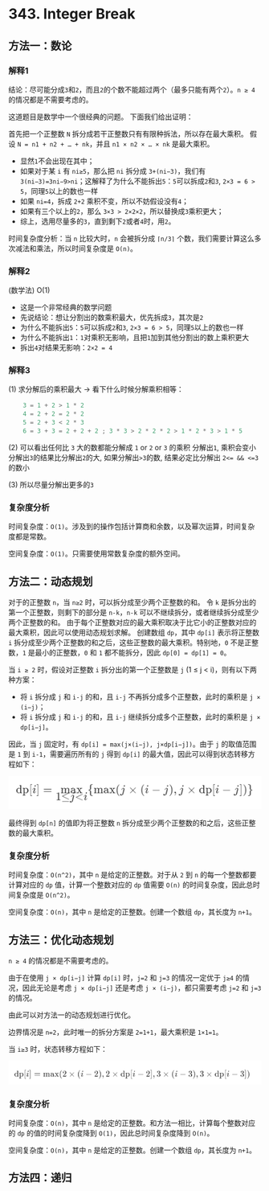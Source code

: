 # 343. Integer Break

## 方法一：数论

### 解释1

结论：尽可能分成`3`和`2`，而且`2`的个数不能超过两个（最多只能有两个`2`）。`n ≥ 4` 的情况都是不需要考虑的。

这道题目是数学中一个很经典的问题。
下面我们给出证明：

首先把一个正整数 `N` 拆分成若干正整数只有有限种拆法，所以存在最大乘积。
假设 `N = n1 + n2 + … + nk`，并且 `n1 × n2 × … × nk` 是最大乘积。

- 显然`1`不会出现在其中；
- 如果对于某 `i` 有 `ni≥5`，那么把 `ni` 拆分成 `3+(ni−3)`，我们有 `3(ni−3)=3ni−9>ni`；这解释了为什么不能拆出`5`：`5`可以拆成`2`和`3`, `2×3 = 6 > 5`，同理`5`以上的数也一样
- 如果 `ni=4`，拆成 `2+2` 乘积不变，所以不妨假设没有`4`；
- 如果有三个以上的`2`，那么 `3×3 > 2×2×2`，所以替换成`3`乘积更大；
- 综上，选用尽量多的`3`，直到剩下`2`或者`4`时，用`2`。

时间复杂度分析：当 `n` 比较大时，`n` 会被拆分成 `⌈n/3⌉` 个数，我们需要计算这么多次减法和乘法，所以时间复杂度是 `O(n)`。

### 解释2

(数学法) O(1)

- 这是一个非常经典的数学问题
- 先说结论：想让分割出的数乘积最大，优先拆成`3`，其次是`2`
- 为什么不能拆出`5`：`5`可以拆成`2`和`3`, `2×3 = 6 > 5`，同理`5`以上的数也一样
- 为什么不能拆出`1`：`1`对乘积无影响，且把`1`加到其他分割出的数上乘积更大
- 拆出`4`对结果无影响：`2×2 = 4`

### 解释3

(1) 求分解后的乘积最大 -> 看下什么时候分解乘积相等：

```cpp
    3 = 1 + 2 > 1 * 2
    4 = 2 + 2 = 2 * 2
    5 = 2 + 3 < 2 * 3
    6 = 3 + 3 = 2 + 2 + 2 ; 3 * 3 > 2 * 2 * 2 > 1 * 2 * 3 > 1 * 5
```

(2) 可以看出任何比 `3` 大的数都能分解成 `1` or `2` or `3` 的乘积
    分解出`1`, 乘积会变小
    分解出`3`的结果比分解出`2`的大, 如果分解出`>3`的数, 结果必定比分解出 `2<= && <=3` 的数小

(3) 所以尽量分解出更多的`3`

### 复杂度分析

时间复杂度：`O(1)`。涉及到的操作包括计算商和余数，以及幂次运算，时间复杂度都是常数。

空间复杂度：`O(1)`。只需要使用常数复杂度的额外空间。

## 方法二：动态规划

对于的正整数 `n`，当 `n≥2` 时，可以拆分成至少两个正整数的和。
令 `k` 是拆分出的第一个正整数，则剩下的部分是 `n-k`，`n-k` 可以不继续拆分，或者继续拆分成至少两个正整数的和。
由于每个正整数对应的最大乘积取决于比它小的正整数对应的最大乘积，因此可以使用动态规划求解。
创建数组 `dp`，其中 `dp[i]` 表示将正整数 `i` 拆分成至少两个正整数的和之后，这些正整数的最大乘积。特别地，`0` 不是正整数，`1` 是最小的正整数，`0` 和 `1` 都不能拆分，因此 `dp[0] = dp[1] = 0`。

当 `i ≥ 2` 时，假设对正整数 `i` 拆分出的第一个正整数是 `j` (1 ≤ j < i)，则有以下两种方案：

- 将 `i` 拆分成 `j` 和 `i-j` 的和，且 `i-j` 不再拆分成多个正整数，此时的乘积是 `j × (i−j)`；
- 将 `i` 拆分成 `j` 和 `i-j` 的和，且 `i-j` 继续拆分成多个正整数，此时的乘积是 `j × dp[i−j]`。

因此，当 `j` 固定时，有 `dp[i] = max(j×(i−j), j×dp[i−j])`。由于 `j` 的取值范围是 `1` 到 `i-1`，需要遍历所有的 `j` 得到 `dp[i]` 的最大值，因此可以得到状态转移方程如下：

![状态转移方程](https://raw.githubusercontent.com/KimmiGYH/LeetCode_Notes_Public/master/Section05_Solutions/0343_Integer%20Break_%E6%95%B4%E6%95%B0%E6%8B%86%E5%88%86/%E7%8A%B6%E6%80%81%E8%BD%AC%E7%A7%BB%E6%96%B9%E7%A8%8B.png)

最终得到 `dp[n]` 的值即为将正整数 `n` 拆分成至少两个正整数的和之后，这些正整数的最大乘积。

### 复杂度分析

时间复杂度：`O(n^2)`，其中 `n` 是给定的正整数。对于从 `2` 到 `n` 的每一个整数都要计算对应的 `dp` 值，计算一个整数对应的 `dp` 值需要 `O(n)` 的时间复杂度，因此总时间复杂度是 `O(n^2)`。

空间复杂度：`O(n)`，其中 `n` 是给定的正整数。创建一个数组 `dp`，其长度为 `n+1`。

## 方法三：优化动态规划

`n ≥ 4` 的情况都是不需要考虑的。

由于在使用 `j × dp[i−j]` 计算 `dp[i]` 时，`j=2` 和 `j=3` 的情况一定优于 `j≥4` 的情况，因此无论是考虑 `j × dp[i−j]` 还是考虑 `j × (i−j)`，都只需要考虑 `j=2` 和 `j=3` 的情况。

由此可以对方法一的动态规划进行优化。

边界情况是 `n=2`，此时唯一的拆分方案是 `2=1+1`，最大乘积是 `1×1=1`。

当 `i≥3` 时，状态转移方程如下：

![优化的状态转移方程](https://raw.githubusercontent.com/KimmiGYH/LeetCode_Notes_Public/master/Section05_Solutions/0343_Integer%20Break_%E6%95%B4%E6%95%B0%E6%8B%86%E5%88%86/%E7%8A%B6%E6%80%81%E8%BD%AC%E7%A7%BB%E6%96%B9%E7%A8%8B%20-%20%E4%BC%98%E5%8C%96.png)

### 复杂度分析

时间复杂度：`O(n)`，其中 `n` 是给定的正整数。和方法一相比，计算每个整数对应的 `dp` 的值的时间复杂度降到 `O(1)`，因此总时间复杂度降到 `O(n)`。

空间复杂度：`O(n)`，其中 `n` 是给定的正整数。创建一个数组 `dp`，其长度为 `n+1`。

## 方法四：递归
